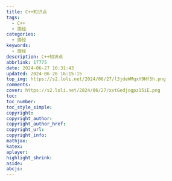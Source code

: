 ```yaml
---
title: C++知识点
tags:
  - C++
  - 面经
categories:
  - 面经
keywords:
  - 面经
description: C++知识点
abbrlink: 17775
date: 2024-06-27 16:31:43
updated: 2024-06-26 16:15:15
top_img: https://s2.loli.net/2024/06/27/l3jdeWMqxY9Hf5h.png
comments:
cover: https://s2.loli.net/2024/06/27/xvtGedjogpz15iE.png
toc:
toc_number:
toc_style_simple:
copyright:
copyright_author:
copyright_author_href:
copyright_url:
copyright_info:
mathjax:
katex:
aplayer:
highlight_shrink:
aside:
abcjs:
---
```

